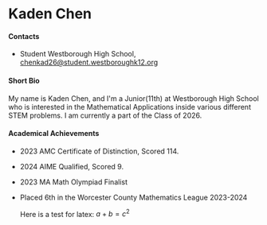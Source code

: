 # Kaden Chen

#### Contacts
- Student Westborough High School, chenkad26@student.westboroughk12.org

#### Short Bio
My name is Kaden Chen, and I'm a Junior(11th) at Westborough High School who is interested in the Mathematical Applications inside various different STEM problems. I am currently a part of the Class of 2026.  

#### Academical Achievements
- 2023 AMC Certificate of Distinction, Scored 114.
- 2024 AIME Qualified, Scored 9.
- 2023 MA Math Olympiad Finalist
- Placed 6th in the Worcester County Mathematics League 2023-2024

  Here is a test for latex:
  $a+b=c^2$
